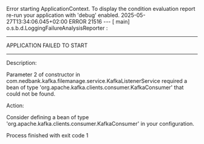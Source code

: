 Error starting ApplicationContext. To display the condition evaluation report re-run your application with 'debug' enabled.
2025-05-27T13:34:06.045+02:00 ERROR 21516 --- [           main] o.s.b.d.LoggingFailureAnalysisReporter   : 

***************************
APPLICATION FAILED TO START
***************************

Description:

Parameter 2 of constructor in com.nedbank.kafka.filemanage.service.KafkaListenerService required a bean of type 'org.apache.kafka.clients.consumer.KafkaConsumer' that could not be found.


Action:

Consider defining a bean of type 'org.apache.kafka.clients.consumer.KafkaConsumer' in your configuration.


Process finished with exit code 1
